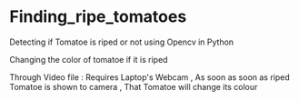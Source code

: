 # Finding_ripe_tomatoes
Detecting if Tomatoe is riped or not using Opencv in Python


Changing the color of tomatoe if it is riped

Through Video file : Requires Laptop's Webcam , As soon as soon as riped Tomatoe is shown to camera , That Tomatoe will change its colour
